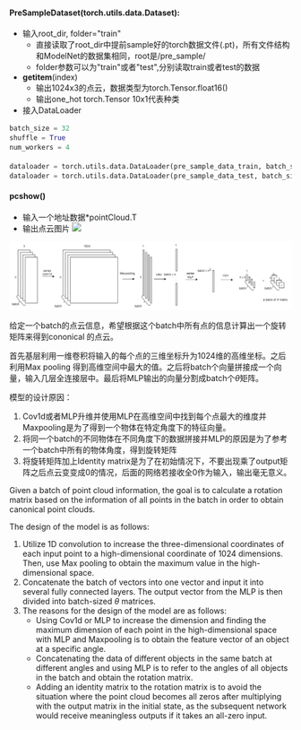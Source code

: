 #### PreSampleDataset(torch.utils.data.Dataset):
- 输入root_dir, folder="train"
  - 直接读取了root_dir中提前sample好的torch数据文件(.pt)，所有文件结构和ModelNet的数据集相同，root是/pre_sample/
  - folder参数可以为"train"或者"test",分别读取train或者test的数据
- __getitem__(index)
  - 输出1024x3的点云，数据类型为torch.Tensor.float16()
  - 输出one_hot torch.Tensor 10x1代表种类
- 接入DataLoader
```python
batch_size = 32
shuffle = True
num_workers = 4

dataloader = torch.utils.data.DataLoader(pre_sample_data_train, batch_size=batch_size, shuffle=shuffle, num_workers=num_workers)
dataloader = torch.utils.data.DataLoader(pre_sample_data_test, batch_size=batch_size, shuffle=shuffle, num_workers=num_workers)
```
#### pcshow()
- 输入一个地址数据\*pointCloud.T
- 输出点云图片
![](https://github.com/58191554/PointNet-Project/edit/main/img/pic1.png)

<div align="center">
<img src="https://github.com/58191554/PointNet-Project/blob/main/img/T-net_pipeline.drawio%20(1).png"></img>
</div>

给定一个batch的点云信息，希望根据这个batch中所有点的信息计算出一个旋转矩阵来得到cononical 的点云。

首先基层利用一维卷积将输入的每个点的三维坐标升为1024维的高维坐标。之后利用Max pooling 得到高维空间中最大的值。之后将batch个向量拼接成一个向量，输入几层全连接层中。最后将MLP输出的向量分割成batch个$\theta$矩阵。

模型的设计原因：

1. Cov1d或者MLP升维并使用MLP在高维空间中找到每个点最大的维度并Maxpooling是为了得到一个物体在特定角度下的特征向量。
2. 将同一个batch的不同物体在不同角度下的数据拼接并MLP的原因是为了参考一个batch中所有的物体角度，得到旋转矩阵
3. 将旋转矩阵加上Identity matrix是为了在初始情况下，不要出现乘了output矩阵之后点云变变成0的情况，后面的网络若接收全0作为输入，输出毫无意义。





Given a batch of point cloud information, the goal is to calculate a rotation matrix based on the information of all points in the batch in order to obtain canonical point clouds.

The design of the model is as follows:

1. Utilize 1D convolution to increase the three-dimensional coordinates of each input point to a high-dimensional coordinate of 1024 dimensions. Then, use Max pooling to obtain the maximum value in the high-dimensional space.
2. Concatenate the batch of vectors into one vector and input it into several fully connected layers. The output vector from the MLP is then divided into batch-sized $\theta$ matrices.
3. The reasons for the design of the model are as follows:
   - Using Cov1d or MLP to increase the dimension and finding the maximum dimension of each point in the high-dimensional space with MLP and Maxpooling is to obtain the feature vector of an object at a specific angle.
   - Concatenating the data of different objects in the same batch at different angles and using MLP is to refer to the angles of all objects in the batch and obtain the rotation matrix.
   - Adding an identity matrix to the rotation matrix is to avoid the situation where the point cloud becomes all zeros after multiplying with the output matrix in the initial state, as the subsequent network would receive meaningless outputs if it takes an all-zero input.
